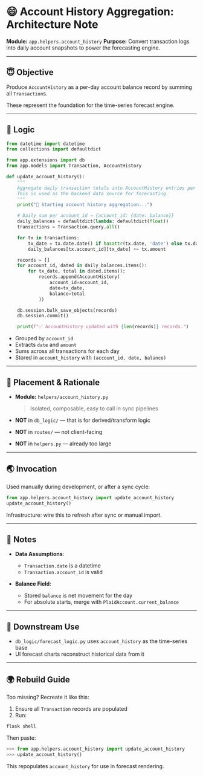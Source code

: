 # 😄 Account History Aggregation: Architecture Note

**Module:** `app.helpers.account_history`
**Purpose:** Convert transaction logs into daily account snapshots to power the forecasting engine.

---

## 😇 Objective

Produce `AccountHistory` as a per-day account balance record by summing all `Transaction`s.

These represent the foundation for the time-series forecast engine.

---

## 😤 Logic

```python
from datetime import datetime
from collections import defaultdict

from app.extensions import db
from app.models import Transaction, AccountHistory

def update_account_history():
    """
    Aggregate daily transaction totals into AccountHistory entries per account.
    This is used as the backend data source for forecasting.
    """
    print("🔁 Starting account history aggregation...")

    # Daily sum per account_id → {account_id: {date: balance}}
    daily_balances = defaultdict(lambda: defaultdict(float))
    transactions = Transaction.query.all()

    for tx in transactions:
        tx_date = tx.date.date() if hasattr(tx.date, 'date') else tx.date
        daily_balances[tx.account_id][tx_date] += tx.amount

    records = []
    for account_id, dated in daily_balances.items():
        for tx_date, total in dated.items():
            records.append(AccountHistory(
                account_id=account_id,
                date=tx_date,
                balance=total
            ))

    db.session.bulk_save_objects(records)
    db.session.commit()

    print(f"✅ AccountHistory updated with {len(records)} records.")
```

- Grouped by `account_id`
- Extracts `date` and `amount`
- Sums across all transactions for each day
- Stored in `account_history` with `(account_id, date, balance)`

---

## 📆 Placement & Rationale

- **Module:** `helpers/account_history.py`

  > Isolated, composable, easy to call in sync pipelines

- **NOT** in `db_logic/` — that is for derived/transform logic
- **NOT** in `routes/` — not client-facing
- **NOT** in `helpers.py` — already too large

---

## 🌏 Invocation

Used manually during development, or after a sync cycle:

```python
from app.helpers.account_history import update_account_history
update_account_history()
```

Infrastructure: wire this to refresh after sync or manual import.

---

## 👀 Notes

- **Data Assumptions**:

  - `Transaction.date` is a datetime
  - `Transaction.account_id` is valid

- **Balance Field**:

  - Stored `balance` is net movement for the day
  - For absolute starts, merge with `PlaidAccount.current_balance`

---

## 🐘 Downstream Use

- `db_logic/forecast_logic.py` uses `account_history` as the time-series base
- UI forecast charts reconstruct historical data from it

---

## 🌍 Rebuild Guide

Too missing? Recreate it like this:

1. Ensure all `Transaction` records are populated
2. Run:

```sh
flask shell
```

Then paste:

```python
>>> from app.helpers.account_history import update_account_history
>>> update_account_history()
```

This repopulates `account_history` for use in forecast rendering.
